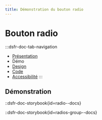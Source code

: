 ```yaml
---
title: Démonstration du bouton radio
---
```


# Bouton radio

:::dsfr-doc-tab-navigation
- [Présentation](../index.md)
- Démo
- [Design](../design/index.md)
- [Code](../code/index.md)
- [Accessibilité](../accessibility/index.md)
:::

## Démonstration

::dsfr-doc-storybook{id=radio--docs}

::dsfr-doc-storybook{id=radios-group--docs}
